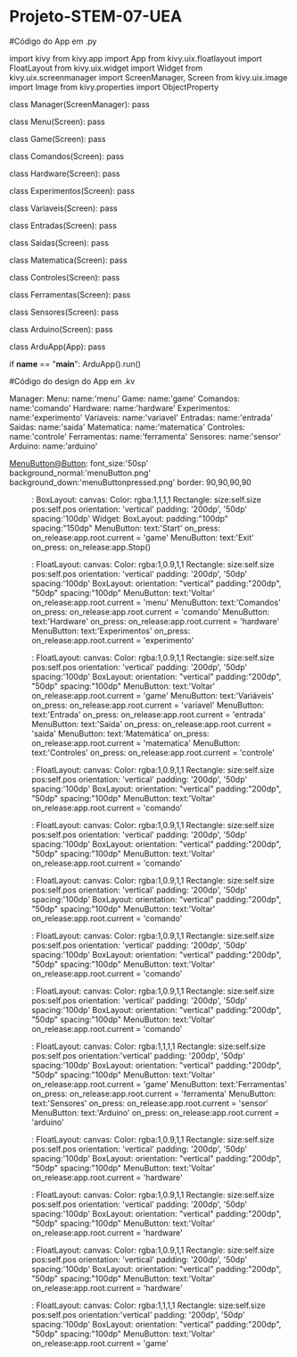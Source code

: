 # Projeto-STEM-07-UEA

#Código do App em .py





import kivy
from kivy.app import App
from kivy.uix.floatlayout import FloatLayout
from kivy.uix.widget import Widget
from kivy.uix.screenmanager import ScreenManager, Screen
from kivy.uix.image import Image
from kivy.properties import ObjectProperty

class Manager(ScreenManager):
	pass

class Menu(Screen):
	pass 

class Game(Screen):
	pass
	
class Comandos(Screen):
	pass

class Hardware(Screen):
	pass

class Experimentos(Screen):
	pass

class Variaveis(Screen):
	pass

class Entradas(Screen):
	pass

class Saidas(Screen):
	pass

class Matematica(Screen):
	pass

class Controles(Screen):
	pass

class Ferramentas(Screen):
	pass

class Sensores(Screen):
	pass

class Arduino(Screen):
	pass
	
class ArduApp(App):
	pass

if __name__ == "__main__":
	ArduApp().run()



#Código do design do App em .kv

Manager:
	Menu:
		name:'menu'
	Game:
		name:'game'
	Comandos:
		name:'comando'
	Hardware:
		name:'hardware'
	Experimentos:
		name:'experimento'
	Variaveis:
		name:'variavel'
	Entradas:
		name:'entrada'
	Saidas:
		name:'saida'
	Matematica:
		name:'matematica'
	Controles:
		name:'controle'
	Ferramentas:
		name:'ferramenta'
	Sensores:
		name:'sensor'
	Arduino:
		name:'arduino'
	
<MenuButton@Button>:
	font_size:'50sp'
	background_normal:'menuButton.png'
	background_down:'menuButtonpressed.png'
	border: 90,90,90,90

<Menu>:
	BoxLayout:
		canvas:
			Color:
				rgba:1,1,1,1
			Rectangle:
				size:self.size
				pos:self.pos
		orientation: 'vertical'
		padding: '200dp', '50dp'
		spacing:'100dp'
		Widget:
		BoxLayout:
			padding:"100dp"
			spacing:"150dp"
			MenuButton:
				text:'Start'
				on_press:
				on_release:app.root.current = 'game'
			MenuButton:
				text:'Exit'
				on_press:
				on_release:app.Stop()



<Game>:
	FloatLayout:
		canvas:
			Color:
				rgba:1,0.9,1,1
			Rectangle:
				size:self.size
				pos:self.pos
		orientation: 'vertical'
		padding: '200dp', '50dp'
		spacing:'100dp'
		BoxLayout:
			orientation: "vertical"
			padding:"200dp", "50dp"
			spacing:"100dp"
			MenuButton:
				text:'Voltar'
				on_release:app.root.current = 'menu'
			MenuButton:
				text:'Comandos'
				on_press:
				on_release:app.root.current = 'comando'
			MenuButton:
				text:'Hardware'
				on_press:
				on_release:app.root.current = 'hardware'
			MenuButton:
				text:'Experimentos'
				on_press:
				on_release:app.root.current = 'experimento'


<Comandos>:
	FloatLayout:
		canvas:
			Color:
				rgba:1,0.9,1,1
			Rectangle:
				size:self.size
				pos:self.pos
		orientation: 'vertical'
		padding: '200dp', '50dp'
		spacing:'100dp'
		BoxLayout:
			orientation: "vertical"
			padding:"200dp", "50dp"
			spacing:"100dp"
			MenuButton:
				text:'Voltar'
				on_release:app.root.current = 'game'
			MenuButton:
				text:'Variáveis'
				on_press:
				on_release:app.root.current = 'variavel'
			MenuButton:
				text:'Entrada'
				on_press:
				on_release:app.root.current = 'entrada'
			MenuButton:
				text:'Saída'
				on_press:
				on_release:app.root.current = 'saida'
			MenuButton:
				text:'Matemática'
				on_press:
				on_release:app.root.current = 'matematica'
			MenuButton:
				text:'Controles'
				on_press:
				on_release:app.root.current = 'controle'


<Variaveis>:
	FloatLayout:
		canvas:
			Color:
				rgba:1,0.9,1,1
			Rectangle:
				size:self.size
				pos:self.pos
		orientation: 'vertical'
		padding: '200dp', '50dp'
		spacing:'100dp'
		BoxLayout:
			orientation: "vertical"
			padding:"200dp", "50dp"
			spacing:"100dp"
			MenuButton:
				text:'Voltar'
				on_release:app.root.current = 'comando'

<Entradas>:
	FloatLayout:
		canvas:
			Color:
				rgba:1,0.9,1,1
			Rectangle:
				size:self.size
				pos:self.pos
		orientation: 'vertical'
		padding: '200dp', '50dp'
		spacing:'100dp'
		BoxLayout:
			orientation: "vertical"
			padding:"200dp", "50dp"
			spacing:"100dp"
			MenuButton:
				text:'Voltar'
				on_release:app.root.current = 'comando'

<Saidas>:
	FloatLayout:
		canvas:
			Color:
				rgba:1,0.9,1,1
			Rectangle:
				size:self.size
				pos:self.pos
		orientation: 'vertical'
		padding: '200dp', '50dp'
		spacing:'100dp'
		BoxLayout:
			orientation: "vertical"
			padding:"200dp", "50dp"
			spacing:"100dp"
			MenuButton:
				text:'Voltar'
				on_release:app.root.current = 'comando'

<Matematica>:
	FloatLayout:
		canvas:
			Color:
				rgba:1,0.9,1,1
			Rectangle:
				size:self.size
				pos:self.pos
		orientation: 'vertical'
		padding: '200dp', '50dp'
		spacing:'100dp'
		BoxLayout:
			orientation: "vertical"
			padding:"200dp", "50dp"
			spacing:"100dp"
			MenuButton:
				text:'Voltar'
				on_release:app.root.current = 'comando'

<Controles>:
	FloatLayout:
		canvas:
			Color:
				rgba:1,0.9,1,1
			Rectangle:
				size:self.size
				pos:self.pos
		orientation: 'vertical'
		padding: '200dp', '50dp'
		spacing:'100dp'
		BoxLayout:
			orientation: "vertical"
			padding:"200dp", "50dp"
			spacing:"100dp"
			MenuButton:
				text:'Voltar'
				on_release:app.root.current = 'comando'


<Hardware>:
	FloatLayout:
		canvas:
			Color:
				rgba:1,1,1,1
			Rectangle:
				size:self.size
				pos:self.pos
		orientation:'vertical'
		padding: '200dp', '50dp'
		spacing:'100dp'
		BoxLayout:
			orientation: "vertical"
			padding:"200dp", "50dp"
			spacing:"100dp"
			MenuButton:
				text:'Voltar'
				on_release:app.root.current = 'game'
			MenuButton:
				text:'Ferramentas'
				on_press:
				on_release:app.root.current = 'ferramenta'
			MenuButton:
				text:'Sensores'
				on_press:
				on_release:app.root.current = 'sensor'
			MenuButton:
				text:'Arduino'
				on_press:
				on_release:app.root.current = 'arduino'


<Ferramentas>:
	FloatLayout:
		canvas:
			Color:
				rgba:1,0.9,1,1
			Rectangle:
				size:self.size
				pos:self.pos
		orientation: 'vertical'
		padding: '200dp', '50dp'
		spacing:'100dp'
		BoxLayout:
			orientation: "vertical"
			padding:"200dp", "50dp"
			spacing:"100dp"
			MenuButton:
				text:'Voltar'
				on_release:app.root.current = 'hardware'

<Sensores>:
	FloatLayout:
		canvas:
			Color:
				rgba:1,0.9,1,1
			Rectangle:
				size:self.size
				pos:self.pos
		orientation: 'vertical'
		padding: '200dp', '50dp'
		spacing:'100dp'
		BoxLayout:
			orientation: "vertical"
			padding:"200dp", "50dp"
			spacing:"100dp"
			MenuButton:
				text:'Voltar'
				on_release:app.root.current = 'hardware'

<Arduino>:
	FloatLayout:
		canvas:
			Color:
				rgba:1,0.9,1,1
			Rectangle:
				size:self.size
				pos:self.pos
		orientation: 'vertical'
		padding: '200dp', '50dp'
		spacing:'100dp'
		BoxLayout:
			orientation: "vertical"
			padding:"200dp", "50dp"
			spacing:"100dp"
			MenuButton:
				text:'Voltar'
				on_release:app.root.current = 'hardware'


<Experimentos>:
	FloatLayout:
		canvas:
			Color:
				rgba:1,1,1,1
			Rectangle:
				size:self.size
				pos:self.pos
		orientation:'vertical'
		padding: '200dp', '50dp'
		spacing:'100dp'
		BoxLayout:
			orientation: "vertical"
			padding:"200dp", "50dp"
			spacing:"100dp"
			MenuButton:
				text:'Voltar'
				on_release:app.root.current = 'game'

